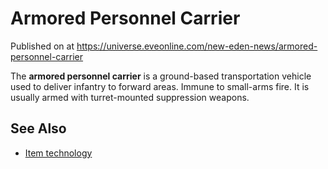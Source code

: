 # Armored Personnel Carrier
Published on  at https://universe.eveonline.com/new-eden-news/armored-personnel-carrier

The **armored personnel carrier** is a ground-based transportation
vehicle used to deliver infantry to forward areas. Immune to small-arms
fire. It is usually armed with turret-mounted suppression weapons.

See Also
--------
-   [Item technology](1atx3NGYkl3oP5JiEa1ShQ)
